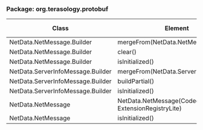 ### Package: org.terasology.protobuf

| Class | Element | Missed Instructions | Cov. | Missed Branches | Cov. | Missed | Cxty | Missed | Lines | Missed | Methods |
|---|---|---|---|---|---|---|---|---|---|---|---|
| NetData.NetMessage.Builder | mergeFrom(NetData.NetMessage) | 895 | 0% | 156 | 0% | 79 | 79 | 224 | 224 | 1 | 1 |
| NetData.NetMessage.Builder | clear() | 360 | 0% | 42 | 0% | 22 | 22 | 88 | 88 | 1 | 1 |
| NetData.NetMessage.Builder | isInitialized() | 262 | 0% | 86 | 0% | 44 | 44 | 66 | 66 | 1 | 1 |
| NetData.ServerInfoMessage.Builder | mergeFrom(NetData.ServerInfoMessage) | 590 | 0% | 92 | 0% | 47 | 47 | 147 | 147 | 1 | 1 |
| NetData.ServerInfoMessage.Builder | buildPartial() | 407 | 0% | 44 | 0% | 23 | 23 | 79 | 79 | 1 | 1 |
| NetData.ServerInfoMessage.Builder | isInitialized() | 67 | 0% | 18 | 0% | 10 | 10 | 15 | 15 | 1 | 1 |
| NetData.NetMessage | NetData.NetMessage(CodedInputStream, ExtensionRegistryLite) | 617185 | 23% | 8626 | 23% | 62 | 68 | 142 | 193 | 0 | 1 |
| NetData.NetMessage | isInitialized() | 214130 | 37% | 5733 | 36% | 40 | 46 | 60 | 91 | 0 | 1 |